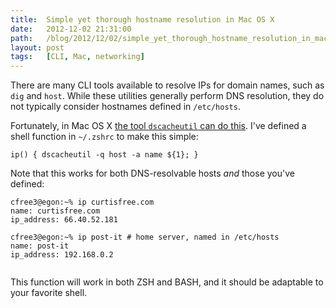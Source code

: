 ```yaml
---
title:  Simple yet thorough hostname resolution in Mac OS X
date:   2012-12-02 21:31:00
path:   /blog/2012/12/02/simple_yet_thorough_hostname_resolution_in_mac_os_x
layout: post
tags:   [CLI, Mac, networking]
---
```

There are many CLI tools available to resolve IPs for domain names, such as `dig` and `host`. While
these utilities generally perform DNS resolution, they do not typically consider hostnames defined
in `/etc/hosts`.

Fortunately, in Mac OS X [the tool `dscacheutil` can do this][superuser]. I've defined a shell
function in `~/.zshrc` to make this simple:

    ip() { dscacheutil -q host -a name ${1}; }

Note that this works for both DNS-resolvable hosts _and_ those you've defined:

<pre><code>cfree3@egon:~% ip curtisfree.com
name: curtisfree.com
ip_address: 66.40.52.181

cfree3@egon:~% ip post-it # home server, named in /etc/hosts
name: post-it
ip_address: 192.168.0.2

</code></pre>

This function will work in both ZSH and BASH, and it should be adaptable to your favorite shell.

[superuser]: http://superuser.com/a/299431
